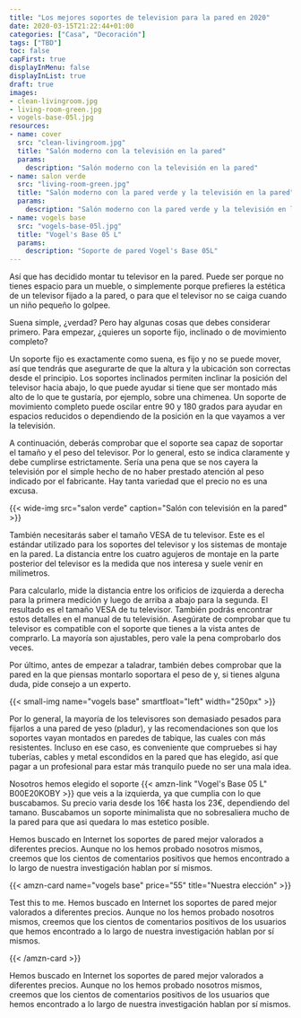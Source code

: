 ```yaml
---
title: "Los mejores soportes de television para la pared en 2020"
date: 2020-03-15T21:22:44+01:00
categories: ["Casa", "Decoración"]
tags: ["TBD"]
toc: false
capFirst: true
displayInMenu: false
displayInList: true
draft: true
images:
- clean-livingroom.jpg
- living-room-green.jpg
- vogels-base-05l.jpg
resources:
- name: cover
  src: "clean-livingroom.jpg"
  title: "Salón moderno con la televisión en la pared"
  params:
    description: "Salón moderno con la televisión en la pared"
- name: salon verde
  src: "living-room-green.jpg"
  title: "Salón moderno con la pared verde y la televisión en la pared"
  params:
    description: "Salón moderno con la pared verde y la televisión en la pared"
- name: vogels base
  src: "vogels-base-05l.jpg"
  title: "Vogel's Base 05 L"
  params:
    description: "Soporte de pared Vogel's Base 05L"
---
```


Así que has decidido montar tu televisor en la pared. Puede ser porque no tienes espacio para un mueble, o simplemente porque prefieres la estética de un televisor fijado a la pared, o para que el televisor no se caiga cuando un niño pequeño lo golpee.

<!--more-->

Suena simple, ¿verdad? Pero hay algunas cosas que debes considerar primero. Para empezar, ¿quieres un soporte fijo, inclinado o de movimiento completo?

Un soporte fijo es exactamente como suena, es fijo y no se puede mover, así que tendrás que asegurarte de que la altura y la ubicación son correctas desde el principio. Los soportes inclinados permiten inclinar la posición del televisor hacia abajo, lo que puede ayudar si tiene que ser montado más alto de lo que te gustaría, por ejemplo, sobre una chimenea. Un soporte de movimiento completo puede oscilar entre 90 y 180 grados para ayudar en espacios reducidos o dependiendo de la posición en la que vayamos a ver la televisión.

A continuación, deberás comprobar que el soporte sea capaz de soportar el tamaño y el peso del televisor. Por lo general, esto se indica claramente y debe cumplirse estrictamente. Sería una pena que se nos cayera la televisión por el simple hecho de no haber prestado atención al peso indicado por el fabricante. Hay tanta variedad que el precio no es una excusa.

{{< wide-img src="salon verde" caption="Salón con televisión en la pared" >}}

También necesitarás saber el tamaño VESA de tu televisor. Este es el estándar utilizado para los soportes del televisor y los sistemas de montaje en la pared. La distancia entre los cuatro agujeros de montaje en la parte posterior del televisor es la medida que nos interesa y suele venir en milímetros.

Para calcularlo, mide la distancia entre los orificios de izquierda a derecha para la primera medición y luego de arriba a abajo para la segunda. El resultado es el tamaño VESA de tu televisor. También podrás encontrar estos detalles en el manual de tu televisión. Asegúrate de comprobar que tu televisor es compatible con el soporte que tienes a la vista antes de comprarlo. La mayoría son ajustables, pero vale la pena comprobarlo dos veces.

Por último, antes de empezar a taladrar, también debes comprobar que la pared en la que piensas montarlo soportara el peso de y, si tienes alguna duda, pide consejo a un experto.

{{< small-img name="vogels base" smartfloat="left" width="250px" >}}

Por lo general, la mayoría de los televisores son demasiado pesados para fijarlos a una pared de yeso (pladur), y las recomendaciones son que los soportes vayan montados en paredes de tabique, las cuales con más resistentes. Incluso en ese caso, es conveniente que compruebes si hay tuberías, cables y metal escondidos en la pared que has elegido, así que pagar a un profesional para estar más tranquilo puede no ser una mala idea.

Nosotros hemos elegido el soporte  {{< amzn-link "Vogel's Base 05 L" B00E20KOBY >}} que veis a la izquierda, ya que cumplia con lo que buscabamos. Su precio varia desde los 16€ hasta los 23€, dependiendo del tamano. Buscabamos un soporte minimalista que no sobresaliera mucho de la pared para que asi quedara lo mas estetico posible.

Hemos buscado en Internet los soportes de pared mejor valorados a diferentes precios. Aunque no los hemos probado nosotros mismos, creemos que los cientos de comentarios positivos que hemos encontrado a lo largo de nuestra investigación hablan por sí mismos.

{{< amzn-card name="vogels base" price="55" title="Nuestra elección" >}}

Test this to me. Hemos buscado en Internet los soportes de pared mejor valorados a diferentes precios. Aunque no los hemos probado nosotros mismos, creemos que los cientos de comentarios positivos de los usuarios que hemos encontrado a lo largo de nuestra investigación hablan por sí mismos.

{{< /amzn-card >}}

Hemos buscado en Internet los soportes de pared mejor valorados a diferentes precios. Aunque no los hemos probado nosotros mismos, creemos que los cientos de comentarios positivos de los usuarios que hemos encontrado a lo largo de nuestra investigación hablan por sí mismos.